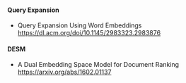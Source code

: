 #### Query Expansion  
- Query Expansion Using Word Embeddings  
https://dl.acm.org/doi/10.1145/2983323.2983876  

#### DESM  
- A Dual Embedding Space Model for Document Ranking  
https://arxiv.org/abs/1602.01137    
